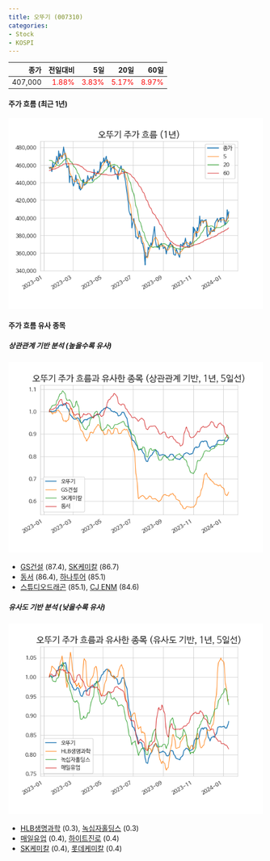 ```yaml
---
title: 오뚜기 (007310)
categories:
- Stock
- KOSPI
---
```


|종가|전일대비|5일|20일|60일|
|---:|-------:|--:|---:|---:|
|407,000|<span style="color: red">1.88%</span>|<span style="color: red">3.83%</span>|<span style="color: red">5.17%</span>|<span style="color: red">8.97%</span>|

<!-- more -->


#### 주가 흐름 (최근 1년)
![007310](/assets/images/stock/007310.png)


#### 주가 흐름 유사 종목


##### 상관관계 기반 분석 (높을수록 유사)
![007310](/assets/images/stock/007310_corr.png)
- [GS건설](/006360/) (87.4), [SK케미칼](/285130/) (86.7)
- [동서](/026960/) (86.4), [하나투어](/039130/) (85.1)
- [스튜디오드래곤](/253450/) (85.1), [CJ ENM](/035760/) (84.6)


##### 유사도 기반 분석 (낮을수록 유사)	
![007310](/assets/images/stock/007310_sim.png)
- [HLB생명과학](/067630/) (0.3), [녹십자홀딩스](/005250/) (0.3)
- [매일유업](/267980/) (0.4), [하이트진로](/000080/) (0.4)
- [SK케미칼](/285130/) (0.4), [롯데케미칼](/011170/) (0.4)